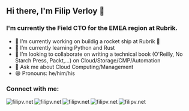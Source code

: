 ## Hi there, I'm Filip Verloy 👋

### I'm currently the Field CTO for the EMEA region at Rubrik.

- 🔭 I’m currently working on buildig a rocket ship at Rubrik 🚀
- 🌱 I’m currently learning Python and Rust
- 👯 I’m looking to collaborate on writing a technical book (O'Reilly, No Starch Press, Packt,...) on Cloud/Storage/CMP/Automation
- 💬 Ask me about Cloud Computing/Management
- 😄 Pronouns: he/him/his

### Connect with me:

[<img align="left" alt="filipv.net" witdh="22px" src="https://cdn.jsdelivr.et/npm/simple-icons@v3/icons/web.svg" />][website] 
[<img align="left" alt="filipv.net" witdh="22px" src="https://cdn.jsdelivr.et/npm/simple-icons@v3/icons/twitter.svg" />][twitter] 
[<img align="left" alt="filipv.net" witdh="22px" src="https://cdn.jsdelivr.et/npm/simple-icons@v3/icons/linkedin.svg" />][linkedin] 
[<img align="left" alt="filipv.net" witdh="22px" src="https://cdn.jsdelivr.et/npm/simple-icons@v3/icons/instagram.svg" />][instagram] 
[<img align="left" alt="filipv.net" witdh="22px" src="https://cdn.jsdelivr.et/npm/simple-icons@v3/icons/youtube.svg" />][youtube] 

<br />
<br />

[website]: https://filipv.net 
[youtube]: https://www.youtube.com/channel/UCdWehgNTZOn_C8SLvTJvmoQ
[twitter]: https://twitter.com/filipv
[linkedin]: https://www.linkedin.com/in/verloy/
[instagram]: https://www.instagram.com/filip.v/

<!--
**fverloy/fverloy** is a ✨ _special_ ✨ repository because its `README.md` (this file) appears on your GitHub profile.

Here are some ideas to get you started:

- 🔭 I’m currently working on ...
- 🌱 I’m currently learning ...
- 👯 I’m looking to collaborate on ...
- 🤔 I’m looking for help with ...
- 💬 Ask me about ...
- 📫 How to reach me: ...
- 😄 Pronouns: ...
- ⚡ Fun fact: ...
-->
